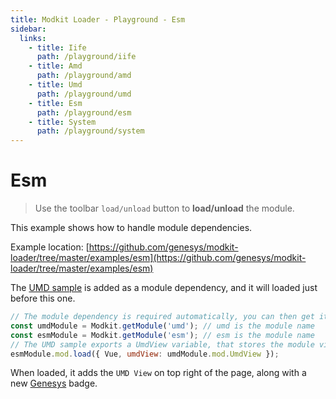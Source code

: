 ```yaml
---
title: Modkit Loader - Playground - Esm
sidebar:
  links:
    - title: Iife
      path: /playground/iife
    - title: Amd
      path: /playground/amd
    - title: Umd
      path: /playground/umd
    - title: Esm
      path: /playground/esm
    - title: System
      path: /playground/system
---
```

<pg-esm></pg-esm>

# Esm

> Use the toolbar `load/unload` button to **load/unload** the module.

This example shows how to handle module dependencies.

Example location: [https://github.com/genesys/modkit-loader/tree/master/examples/esm](https://github.com/genesys/modkit-loader/tree/master/examples/esm)

The [UMD sample](https://github.com/genesys/modkit-loader/tree/master/examples/umd) is added as a module dependency, and it will loaded just before this one.

``` javascript
// The module dependency is required automatically, you can then get it like this
const umdModule = Modkit.getModule('umd'); // umd is the module name
const esmModule = Modkit.getModule('esm'); // esm is the module name
// The UMD sample exports a UmdView variable, that stores the module view, this is given to the esm module
esmModule.mod.load({ Vue, umdView: umdModule.mod.UmdView });
```

When loaded, it adds the `UMD View` on top right of the page, along with a new [Genesys](https://www.genesys.com/) badge.
